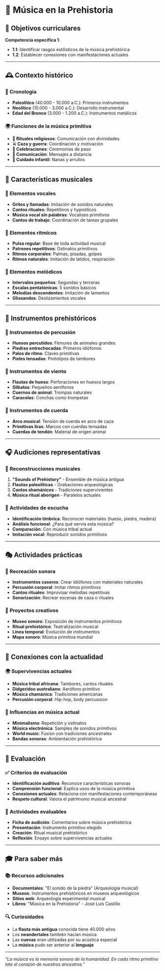 # 🗿 Música en la Prehistoria

## 🎯 Objetivos curriculares

**Competencia específica 1**:
- **1.1**: Identificar rasgos estilísticos de la música prehistórica
- **1.2**: Establecer conexiones con manifestaciones actuales

---

## 🕰️ Contexto histórico

### 📅 Cronología
- **Paleolítico** (40.000 - 10.000 a.C.): Primeros instrumentos
- **Neolítico** (10.000 - 3.000 a.C.): Desarrollo instrumental
- **Edad del Bronce** (3.000 - 1.200 a.C.): Instrumentos metálicos

### 🌍 Funciones de la música primitiva
- **🙏 Rituales religiosos**: Comunicación con divinidades
- **⚔️ Caza y guerra**: Coordinación y motivación
- **🎉 Celebraciones**: Ceremonias de paso
- **📡 Comunicación**: Mensajes a distancia
- **👶 Cuidado infantil**: Nanas y arrullos

---

## 🎵 Características musicales

### 🎤 **Elementos vocales**
- **Gritos y llamadas**: Imitación de sonidos naturales
- **Cantos rituales**: Repetitivos y hypnóticos
- **Música vocal sin palabras**: Vocalises primitivos
- **Cantos de trabajo**: Coordinación de tareas grupales

### 🥁 **Elementos rítmicos**
- **Pulso regular**: Base de toda actividad musical
- **Patrones repetitivos**: Ostinatos primitivos
- **Ritmos corporales**: Palmas, pisadas, golpes
- **Ritmos naturales**: Imitación de latidos, respiración

### 🎼 **Elementos melódicos**
- **Intervalos pequeños**: Segundas y terceras
- **Escalas pentatónicas**: 5 sonidos básicos
- **Melodías descendentes**: Imitación de lamentos
- **Glissandos**: Deslizamientos vocales

---

## 🎸 Instrumentos prehistóricos

### 🦴 **Instrumentos de percusión**
- **Huesos percutidos**: Fémures de animales grandes
- **Piedras entrechocadas**: Primeros idiófonos
- **Palos de ritmo**: Claves primitivas
- **Pieles tensadas**: Prototipos de tambores

### 🎺 **Instrumentos de viento**
- **Flautas de hueso**: Perforaciones en huesos largos
- **Silbatos**: Pequeños aerófonos
- **Cuernos de animal**: Trompas naturales
- **Caracolas**: Conchas como trompetas

### 🎻 **Instrumentos de cuerda**
- **Arco musical**: Tensión de cuerda en arco de caza
- **Primitivas liras**: Marcos con cuerdas tensadas
- **Cuerdas de tendón**: Material de origen animal

---

## 🎧 Audiciones representativas

### 🎵 **Reconstrucciones musicales**
1. **"Sounds of Prehistory"** - Ensemble de música antigua
2. **Flautas paleolíticas** - Grabaciones arqueológicas
3. **Cantos shamánicos** - Tradiciones supervivientes
4. **Música ritual aborigen** - Paralelos actuales

### 🎯 **Actividades de escucha**
- **Identificación tímbrica**: Reconocer materiales (hueso, piedra, madera)
- **Análisis funcional**: ¿Para qué servía esta música?
- **Comparación**: Con música tribal actual
- **Imitación vocal**: Reproducir sonidos primitivos

---

## 🎭 Actividades prácticas

### 🎵 **Recreación sonora**
- **Instrumentos caseros**: Crear idiófonos con materiales naturales
- **Percusión corporal**: Imitar ritmos primitivos
- **Cantos rituales**: Improvisar melodías repetitivas
- **Sonorización**: Recrear escenas de caza o rituales

### 🎨 **Proyectos creativos**
- **Museo sonoro**: Exposición de instrumentos primitivos
- **Ritual prehistórico**: Teatralización musical
- **Línea temporal**: Evolución de instrumentos
- **Mapa sonoro**: Música primitiva mundial

---

## 🔗 Conexiones con la actualidad

### 🌍 **Supervivencias actuales**
- **Música tribal africana**: Tambores, cantos rituales
- **Didgeridoo australiano**: Aerófono primitivo
- **Música chamánica**: Tradiciones americanas
- **Percusión corporal**: Hip-hop, body percussion

### 🎵 **Influencias en música actual**
- **Minimalismo**: Repetición y ostinatos
- **Música electrónica**: Samples de sonidos primitivos
- **World music**: Fusión con tradiciones ancestrales
- **Bandas sonoras**: Ambientación prehistórica

---

## 📝 Evaluación

### ✅ **Criterios de evaluación**
- **Identificación auditiva**: Reconoce características sonoras
- **Comprensión funcional**: Explica usos de la música primitiva
- **Conexiones actuales**: Relaciona con manifestaciones contemporáneas
- **Respeto cultural**: Valora el patrimonio musical ancestral

### 🎯 **Actividades evaluables**
- **Ficha de audición**: Comentarios sobre música prehistórica
- **Presentación**: Instrumento primitivo elegido
- **Creación**: Ritual musical prehistórico
- **Reflexión**: Ensayo sobre supervivencias actuales

---

## 🎓 Para saber más

### 📚 **Recursos adicionales**
- **Documentales**: "El sonido de la piedra" (Arqueología musical)
- **Museos**: Instrumentos prehistóricos en museos arqueológicos
- **Sitios web**: Arqueología experimental musical
- **Libros**: "Música en la Prehistoria" - José Luis Castillo

### 🔍 **Curiosidades**
- La **flauta más antigua** conocida tiene 40.000 años
- Los **neandertales** también hacían música
- Las **cuevas** eran utilizadas por su acústica especial
- La **música** pudo ser anterior al **lenguaje**

---

*"La música es la memoria sonora de la humanidad. En cada ritmo primitivo late el corazón de nuestros ancestros."*